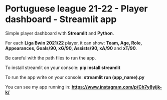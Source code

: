 # Portuguese league 21-22 - Player dashboard - Streamlit app

Simple player dashboard with **Streamlit** and **Python**. 

For each **Liga Bwin 2021/22** player, it can show: **Team, Age, Role, Appearances, Goals/90, xG/90, Assists/90, xA/90** and **xT/90**.

Be careful with the path files to run the app.  

To install streamlit on your console:  **pip install streamlit**  

To run the app write on your console:  **streamlit run (app_name).py**

You can see my app running in: **https://www.instagram.com/p/Ch7y8yijk-k/**
